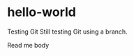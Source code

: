# hello-world
Testing Git
Still testing Git using a branch.

  <html>
    <head>
      <title>README TITLE</title>
  </head>
  <body>
    <p>Read me body</p>
  </body>
  </html>
